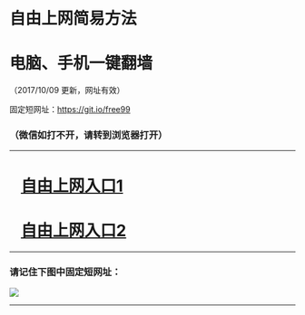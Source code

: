 ﻿# 自由上网简易方法

# 电脑、手机一键翻墙

（2017/10/09 更新，网址有效）

固定短网址：https://git.io/free99

### （微信如打不开，请转到浏览器打开）


***





# &nbsp;&nbsp; <a href="http://ft1395018782.fwq-tz-1001.info/fwqtz01.html?t=10090017623 " target="_blank">自由上网入口1</a>
# &nbsp;&nbsp; <a href="http://ft1910023816.fwq-tz-1002.info/fwqtz02.html?t=100900112157 " target="_blank">自由上网入口2</a>
***

### 请记住下图中固定短网址：

<img src="https://s3-us-west-2.amazonaws.com/fwq-1001/yjfq-20170905okok.png" /> 


***

